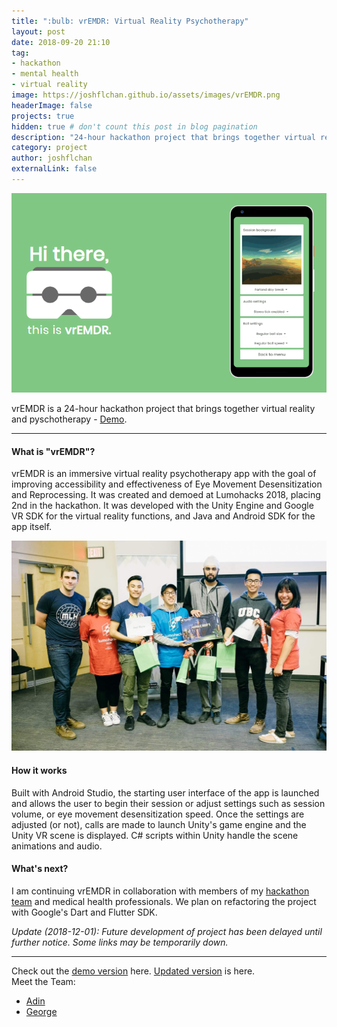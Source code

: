 ```yaml
---
title: ":bulb: vrEMDR: Virtual Reality Psychotherapy"
layout: post
date: 2018-09-20 21:10
tag: 
- hackathon
- mental health
- virtual reality
image: https://joshflchan.github.io/assets/images/vrEMDR.png
headerImage: false
projects: true
hidden: true # don't count this post in blog pagination
description: "24-hour hackathon project that brings together virtual reality and pyschotherapy."
category: project
author: joshflchan
externalLink: false
---
```


![Screenshot](https://raw.githubusercontent.com/joshflchan/joshflchan.github.io/master/assets/images/vrEMDR.PNG)

vrEMDR is a 24-hour hackathon project that brings together virtual reality and pyschotherapy - [Demo](https://eemdr.tech/).

---

#### What is "vrEMDR"?
vrEMDR is an immersive virtual reality psychotherapy app with the goal of improving accessibility and effectiveness 
of Eye Movement Desensitization and Reprocessing. It was created and demoed at Lumohacks 2018, placing 2nd in the 
hackathon. It was developed with the Unity Engine and Google VR SDK for the virtual reality functions, and Java and Android SDK for the app itself. 

![Screenshot](https://raw.githubusercontent.com/joshflchan/joshflchan.github.io/master/assets/images/lumohacks_group.jpg)

#### How it works 

Built with Android Studio, the starting user interface of the app is launched and allows the user to begin their session 
or adjust settings such as session volume, or eye movement desensitization speed. Once the settings are adjusted (or not), 
calls are made to launch Unity's game engine and the Unity VR scene is displayed. C# scripts within Unity handle the 
scene animations and audio.

#### What's next?

I am continuing vrEMDR in collaboration with members of my [hackathon](https://adinkwok.com/) [team](http://georgexu99.github.io) 
and medical health professionals. We plan on refactoring the project with Google's Dart and Flutter SDK. 

*Update (2018-12-01): Future development of project has been delayed until further notice. Some links may be temporarily down.* 

---

Check out the [demo version](https://eemdr.tech/) here.
[Updated version](https://vremdr.io/) is here.   
Meet the Team:
- [Adin](https://adinkwok.com/) 
- [George](http://georgexu99.github.io)
